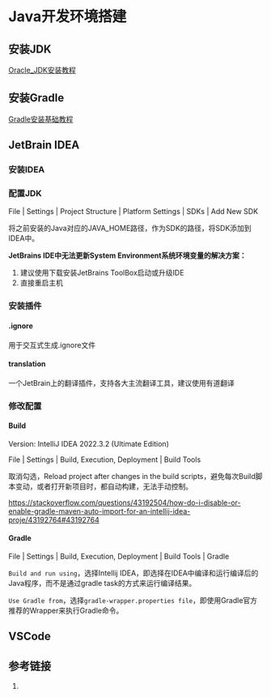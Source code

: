 # Java开发环境搭建

## 安装JDK

[Oracle_JDK安装教程](work/note/programming-language/Java/Feature/Java-junior/Oracle_JDK安装教程.md)


## 安装Gradle

[Gradle安装基础教程](work/note/programming-language/Java/Build/Gradle/Gradle安装基础教程.md)


## JetBrain IDEA

### 安装IDEA


### 配置JDK

File | Settings | Project Structure | Platform Settings | SDKs | Add New SDK

将之前安装的Java对应的JAVA_HOME路径，作为SDK的路径，将SDK添加到IDEA中。


**JetBrains IDE中无法更新System Environment系统环境变量的解决方案：**
1. 建议使用下载安装JetBrains ToolBox启动或升级IDE
2. 直接重启主机


### 安装插件

#### .ignore

用于交互式生成.ignore文件

#### translation

一个JetBrain上的翻译插件，支持各大主流翻译工具，建议使用有道翻译


### 修改配置


#### Build

Version: IntelliJ IDEA 2022.3.2 (Ultimate Edition)

File | Settings | Build, Execution, Deployment | Build Tools

取消勾选，Reload project after changes in the build scripts，避免每次Build脚本变动，或者打开新项目时，都自动构建，无法手动控制。

https://stackoverflow.com/questions/43192504/how-do-i-disable-or-enable-gradle-maven-auto-import-for-an-intellij-idea-proje/43192764#43192764

#### Gradle

File | Settings | Build, Execution, Deployment | Build Tools | Gradle

`Build and run using`，选择Intellij IDEA，即选择在IDEA中编译和运行编译后的Java程序，而不是通过gradle task的方式来运行编译结果。

`Use Gradle from`，选择`gradle-wrapper.properties file`，即使用Gradle官方推荐的Wrapper来执行Gradle命令。


## VSCode




## 参考链接
1. 